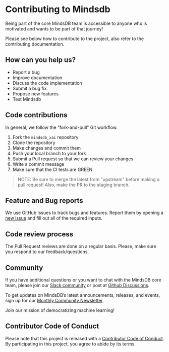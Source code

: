 # Contributing to Mindsdb

Being part of the core MindsDB team is accessible to anyone who is motivated and wants to be part of that journey!

Please see below how to contribute to the project, also refer to the contributing documentation.

## How can you help us?

* Report a bug
* Improve documentation
* Discuss the code implementation
* Submit a bug fix
* Propose new features
* Test Mindsdb

## Code contributions

In general, we follow the "fork-and-pull" Git workflow.
1. Fork the `mindsdb_xai` repository
2. Clone the repository
3. Make changes and commit them
4. Push your local branch to your fork
5. Submit a Pull request so that we can review your changes
6. Write a commit message
7. Make sure that the CI tests are GREEN

> NOTE: Be sure to merge the latest from "upstream" before making a pull request! Also, make the PR to the staging branch.

## Feature and Bug reports

We use GitHub issues to track bugs and features. Report them by opening a [new issue](https://github.com/mindsdb/mindsdb_xai/issues/new) and fill out all of the required inputs.

## Code review process

The Pull Request reviews are done on a regular basis. Please, make sure you respond to our feedback/questions.

## Community

If you have additional questions or you want to chat with the MindsDB core team, please join our [Slack community](https://join.slack.com/t/mindsdbcommunity/shared_invite/zt-o8mrmx3l-5ai~5H66s6wlxFfBMVI6wQ) or post at [Github Discussions](https://github.com/mindsdb/mindsdb_xai/discussions).
 
To get updates on MindsDB’s latest announcements, releases, and events, sign up for our [Monthly Community Newsletter](https://mindsdb.com/newsletter/?utm_medium=community&utm_source=github&utm_campaign=mindsdb%20repo).

Join our mission of democratizing machine learning!

## Contributor Code of Conduct

Please note that this project is released with a [Contributor Code of Conduct](https://github.com/mindsdb/mindsdb_xai/blob/staging/CODE_OF_CONDUCT.md). By participating in this project, you agree to abide by its terms.

